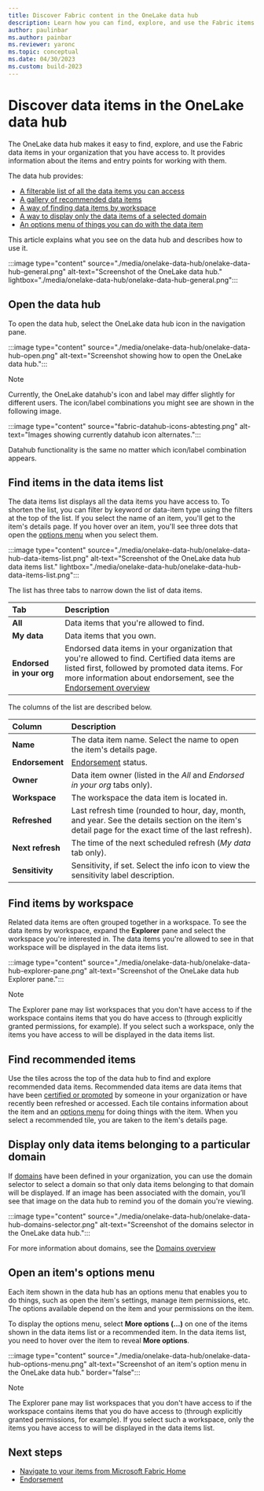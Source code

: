 ```yaml
---
title: Discover Fabric content in the OneLake data hub
description: Learn how you can find, explore, and use the Fabric items in your organization.
author: paulinbar
ms.author: painbar
ms.reviewer: yaronc
ms.topic: conceptual
ms.date: 04/30/2023
ms.custom: build-2023
---
```


# Discover data items in the OneLake data hub

The OneLake data hub makes it easy to find, explore, and use the Fabric data items in your organization that you have access to. It provides information about the items and entry points for working with them.

The data hub provides:

* [A filterable list of all the data items you can access](#find-items-in-the-data-items-list)
* [A gallery of recommended data items](#find-recommended-items)
* [A way of finding data items by workspace](#find-items-by-workspace)
* [A way to display only the data items of a selected domain](#display-only-data-items-belonging-to-a-particular-domain)
* [An options menu of things you can do with the data item](#open-an-items-options-menu)

This article explains what you see on the data hub and describes how to use it.

:::image type="content" source="./media/onelake-data-hub/onelake-data-hub-general.png" alt-text="Screenshot of the OneLake data hub." lightbox="./media/onelake-data-hub/onelake-data-hub-general.png":::

## Open the data hub

To open the data hub, select the OneLake data hub icon in the navigation pane.

:::image type="content" source="./media/onelake-data-hub/onelake-data-hub-open.png" alt-text="Screenshot showing how to open the OneLake data hub.":::

> [!Note]
> Currently, the OneLake datahub's icon and label may differ slightly for different users. The icon/label combinations you might see are shown in the following image.
>
> :::image type="content" source="fabric-datahub-icons-abtesting.png" alt-text="Images showing currently datahub icon alternates.":::
>
> Datahub functionality is the same no matter which icon/label combination appears.


## Find items in the data items list

The data items list displays all the data items you have access to. To shorten the list, you can filter by keyword or data-item type using the filters at the top of the list. If you select the name of an item, you'll get to the item's details page. If you hover over an item, you'll see three dots that open the [options menu](#open-an-items-options-menu) when you select them.

:::image type="content" source="./media/onelake-data-hub/onelake-data-hub-data-items-list.png" alt-text="Screenshot of the OneLake data hub data items list." lightbox="./media/onelake-data-hub/onelake-data-hub-data-items-list.png":::

The list has three tabs to narrow down the list of data items.

|Tab  |Description  |
|:-------------------------|:----------------------------------------------------|
| **All**                  | Data items that you're allowed to find.  |
| **My data**              | Data items that you own.      |
| **Endorsed in your org** | Endorsed data items in your organization that you're allowed to find. Certified data items are listed first, followed by promoted data items. For more information about endorsement, see the [Endorsement overview](../governance/endorsement-overview.md) |

The columns of the list are described below.

|Column  |Description  |
|:-----------------|:--------|
| **Name**         | The data item name. Select the name to open the item's details page. |
| **Endorsement**  | [Endorsement](../governance/endorsement-overview.md) status. |
| **Owner**        | Data item owner (listed in the *All* and *Endorsed in your org* tabs only). |
| **Workspace**    | The workspace the data item is located in. |
| **Refreshed**    | Last refresh time (rounded to hour, day, month, and year. See the details section on the item's detail page for the exact time of the last refresh). |
| **Next refresh** | The time of the next scheduled refresh (*My data* tab only). |
| **Sensitivity**  | Sensitivity, if set. Select the info icon to view the sensitivity label description. |

## Find items by workspace

Related data items are often grouped together in a workspace. To see the data items by workspace, expand the **Explorer** pane and select the workspace you're interested in. The data items you're allowed to see in that workspace will be displayed in the data items list.

:::image type="content" source="./media/onelake-data-hub/onelake-data-hub-explorer-pane.png" alt-text="Screenshot of the OneLake data hub Explorer pane.":::

> [!NOTE]
>The Explorer pane may list workspaces that you don't have access to if the workspace contains items that you do have access to (through explicitly granted permissions, for example). If you select such a workspace, only the items you have access to will be displayed in the data items list.

## Find recommended items

Use the tiles across the top of the data hub to find and explore recommended data items. Recommended data items are data items that have been [certified or promoted](../governance/endorsement-overview.md) by someone in your organization or have recently been refreshed or accessed.  Each tile contains information about the item and an [options menu](#open-an-items-options-menu) for doing things with the item. When you select a recommended tile, you are taken to the item's details page.

## Display only data items belonging to a particular domain

If [domains](../governance/domains.md) have been defined in your organization, you can use the domain selector to select a domain so that only data items belonging to that domain will be displayed. If an image has been associated with the domain, you’ll see that image on the data hub to remind you of the domain you're viewing.

:::image type="content" source="./media/onelake-data-hub/onelake-data-hub-domains-selector.png" alt-text="Screenshot of the domains selector in the OneLake data hub.":::

For more information about domains, see the [Domains overview](../governance/domains.md)

## Open an item's options menu

Each item shown in the data hub has an options menu that enables you to do things, such as open the item's settings, manage item permissions, etc. The options available depend on the item and your permissions on the item.

To display the options menu, select **More options (...)** on one of the items shown in the data items list or a recommended item. In the data items list, you need to hover over the item to reveal **More options**.

:::image type="content" source="./media/onelake-data-hub/onelake-data-hub-options-menu.png" alt-text="Screenshot of an item's option menu in the OneLake data hub." border="false":::

> [!NOTE]
>The Explorer pane may list workspaces that you don't have access to if the workspace contains items that you do have access to (through explicitly granted permissions, for example). If you select such a workspace, only the items you have access to will be displayed in the data items list.

## Next steps

* [Navigate to your items from Microsoft Fabric Home](./fabric-home.md)
* [Endorsement](../governance/endorsement-overview.md)
